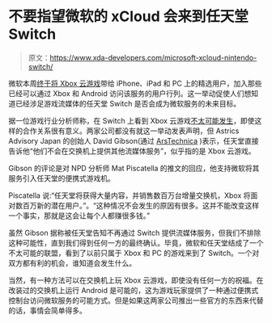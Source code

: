 # 不要指望微软的 xCloud 会来到任天堂 Switch

> 原文：<https://www.xda-developers.com/microsoft-xcloud-nintendo-switch/>

微软本周[终于将 Xbox 云游戏](https://www.xda-developers.com/xbox-cloud-gaming-pc-ios-launch-date/)带给 iPhone、iPad 和 PC 上的精选用户，加入那些已经可以通过 Xbox 和 Android 访问该服务的用户行列。这一举动促使人们想知道已经涉足游戏流媒体的任天堂 Switch 是否会成为微软服务的未来目标。

据一位游戏行业分析师称，在 Switch 上看到 Xbox 云游戏[不太可能发生](https://twitter.com/gibbogame/status/1384832303088562180?s=20)，即使这样的合作关系很有意义。两家公司都没有就这一举动发表声明，但 Astrics Advisory Japan 的创始人 David Gibson(通过 [ArsTechnica](https://arstechnica.com/gaming/2021/04/analyst-nintendo-says-microsofts-xcloud-streaming-isnt-coming-to-switch/) )表示，任天堂直接告诉他“他们不会在交换机上提供其他流媒体服务”，似乎指的是 Xbox 云游戏。

Gibson 的评论是对 NPD 分析师 Mat Piscatella 的推文的回应，他支持微软将其服务引入任天堂的便携式游戏机。

Piscatella 说:“任天堂将获得大量内容，并销售数百万台增量交换机，Xbox 将面对数百万新的潜在用户。”。“这种情况不会发生的原因有很多。这并不能改变这样一个事实，那就是这会让每个人都赚很多钱。”

虽然 Gibson 据称被任天堂告知不再通过 Switch 提供流媒体服务，但我们不排除这种可能性，直到我们得到任何一方的最终确认。毕竟，微软和任天堂结成了一个不太可能的联盟，看到了以前只属于 Xbox 和 PC 的游戏来到了 Switch。一个对双方都有利的机会，谁知道会发生什么。

当然，有一种方法可以在交换机上玩 Xbox 云游戏，即使没有任何一方的祝福。在改装过的交换机上运行 Android 是可能的，这为游戏玩家提供了一种通过便携式控制台访问微软服务的可能方式。但是如果这两家公司推出一些官方的东西来代替的话，事情会简单得多。